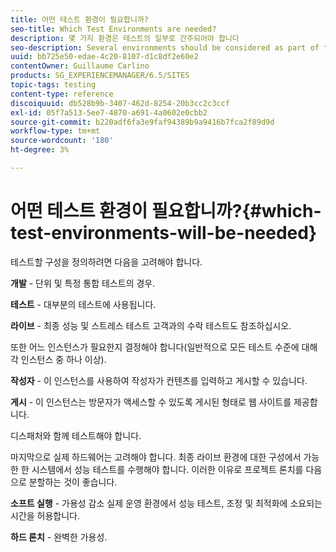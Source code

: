 ```yaml
---
title: 어떤 테스트 환경이 필요합니까?
seo-title: Which Test Environments are needed?
description: 몇 가지 환경은 테스트의 일부로 간주되어야 합니다
seo-description: Several environments should be considered as part of testing
uuid: bb725e50-edae-4c20-8107-d1c8df2e60e2
contentOwner: Guillaume Carlino
products: SG_EXPERIENCEMANAGER/6.5/SITES
topic-tags: testing
content-type: reference
discoiquuid: db528b9b-3407-462d-8254-20b3cc2c3ccf
exl-id: 05f7a513-5ee7-4870-a691-4a0602e0cbb2
source-git-commit: b220adf6fa3e9faf94389b9a9416b7fca2f89d9d
workflow-type: tm+mt
source-wordcount: '180'
ht-degree: 3%

---
```


# 어떤 테스트 환경이 필요합니까?{#which-test-environments-will-be-needed}

테스트할 구성을 정의하려면 다음을 고려해야 합니다.

**개발** - 단위 및 특정 통합 테스트의 경우.

**테스트** - 대부분의 테스트에 사용됩니다.

**라이브** - 최종 성능 및 스트레스 테스트 고객과의 수락 테스트도 참조하십시오.

또한 어느 인스턴스가 필요한지 결정해야 합니다(일반적으로 모든 테스트 수준에 대해 각 인스턴스 중 하나 이상).

**작성자** - 이 인스턴스를 사용하여 작성자가 컨텐츠를 입력하고 게시할 수 있습니다.

**게시** - 이 인스턴스는 방문자가 액세스할 수 있도록 게시된 형태로 웹 사이트를 제공합니다.

디스패처와 함께 테스트해야 합니다.

마지막으로 실제 하드웨어는 고려해야 합니다. 최종 라이브 환경에 대한 구성에서 가능한 한 시스템에서 성능 테스트를 수행해야 합니다. 이러한 이유로 프로젝트 론치를 다음으로 분할하는 것이 좋습니다.

**소프트 실행** - 가용성 감소 실제 운영 환경에서 성능 테스트, 조정 및 최적화에 소요되는 시간을 허용합니다.

**하드 론치** - 완벽한 가용성.

